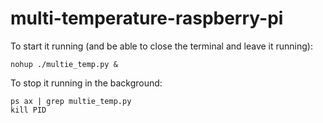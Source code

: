 # multi-temperature-raspberry-pi


To start it running (and be able to close the terminal and leave it running):

```
nohup ./multie_temp.py &
```

To stop it running in the background:

```
ps ax | grep multie_temp.py
kill PID
```

